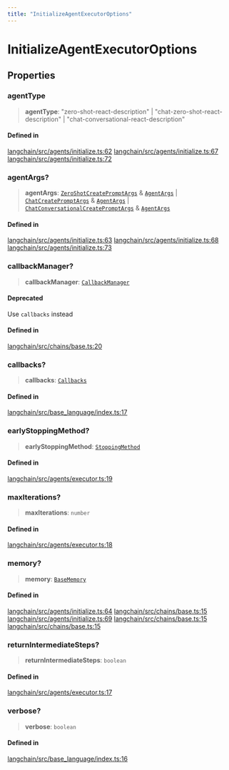 ```yaml
---
title: "InitializeAgentExecutorOptions"
---
```


# InitializeAgentExecutorOptions

## Properties

### agentType

> **agentType**: "zero-shot-react-description" \| "chat-zero-shot-react-description" \| "chat-conversational-react-description"

#### Defined in

[langchain/src/agents/initialize.ts:62](https://github.com/hwchase17/langchainjs/blob/ddf2996/langchain/src/agents/initialize.ts#L62)
[langchain/src/agents/initialize.ts:67](https://github.com/hwchase17/langchainjs/blob/ddf2996/langchain/src/agents/initialize.ts#L67)
[langchain/src/agents/initialize.ts:72](https://github.com/hwchase17/langchainjs/blob/ddf2996/langchain/src/agents/initialize.ts#L72)

### agentArgs?

> **agentArgs**: [`ZeroShotCreatePromptArgs`](ZeroShotCreatePromptArgs.md) & [`AgentArgs`](AgentArgs.md) \| [`ChatCreatePromptArgs`](ChatCreatePromptArgs.md) & [`AgentArgs`](AgentArgs.md) \| [`ChatConversationalCreatePromptArgs`](ChatConversationalCreatePromptArgs.md) & [`AgentArgs`](AgentArgs.md)

#### Defined in

[langchain/src/agents/initialize.ts:63](https://github.com/hwchase17/langchainjs/blob/ddf2996/langchain/src/agents/initialize.ts#L63)
[langchain/src/agents/initialize.ts:68](https://github.com/hwchase17/langchainjs/blob/ddf2996/langchain/src/agents/initialize.ts#L68)
[langchain/src/agents/initialize.ts:73](https://github.com/hwchase17/langchainjs/blob/ddf2996/langchain/src/agents/initialize.ts#L73)

### callbackManager?

> **callbackManager**: [`CallbackManager`](../../callbacks/classes/CallbackManager.md)

#### Deprecated

Use `callbacks` instead

#### Defined in

[langchain/src/chains/base.ts:20](https://github.com/hwchase17/langchainjs/blob/ddf2996/langchain/src/chains/base.ts#L20)

### callbacks?

> **callbacks**: [`Callbacks`](../../callbacks/types/Callbacks.md)

#### Defined in

[langchain/src/base_language/index.ts:17](https://github.com/hwchase17/langchainjs/blob/ddf2996/langchain/src/base_language/index.ts#L17)

### earlyStoppingMethod?

> **earlyStoppingMethod**: [`StoppingMethod`](../types/StoppingMethod.md)

#### Defined in

[langchain/src/agents/executor.ts:19](https://github.com/hwchase17/langchainjs/blob/ddf2996/langchain/src/agents/executor.ts#L19)

### maxIterations?

> **maxIterations**: `number`

#### Defined in

[langchain/src/agents/executor.ts:18](https://github.com/hwchase17/langchainjs/blob/ddf2996/langchain/src/agents/executor.ts#L18)

### memory?

> **memory**: [`BaseMemory`](../../memory/classes/BaseMemory.md)

#### Defined in

[langchain/src/agents/initialize.ts:64](https://github.com/hwchase17/langchainjs/blob/ddf2996/langchain/src/agents/initialize.ts#L64)
[langchain/src/chains/base.ts:15](https://github.com/hwchase17/langchainjs/blob/ddf2996/langchain/src/chains/base.ts#L15)
[langchain/src/agents/initialize.ts:69](https://github.com/hwchase17/langchainjs/blob/ddf2996/langchain/src/agents/initialize.ts#L69)
[langchain/src/chains/base.ts:15](https://github.com/hwchase17/langchainjs/blob/ddf2996/langchain/src/chains/base.ts#L15)
[langchain/src/chains/base.ts:15](https://github.com/hwchase17/langchainjs/blob/ddf2996/langchain/src/chains/base.ts#L15)

### returnIntermediateSteps?

> **returnIntermediateSteps**: `boolean`

#### Defined in

[langchain/src/agents/executor.ts:17](https://github.com/hwchase17/langchainjs/blob/ddf2996/langchain/src/agents/executor.ts#L17)

### verbose?

> **verbose**: `boolean`

#### Defined in

[langchain/src/base_language/index.ts:16](https://github.com/hwchase17/langchainjs/blob/ddf2996/langchain/src/base_language/index.ts#L16)
